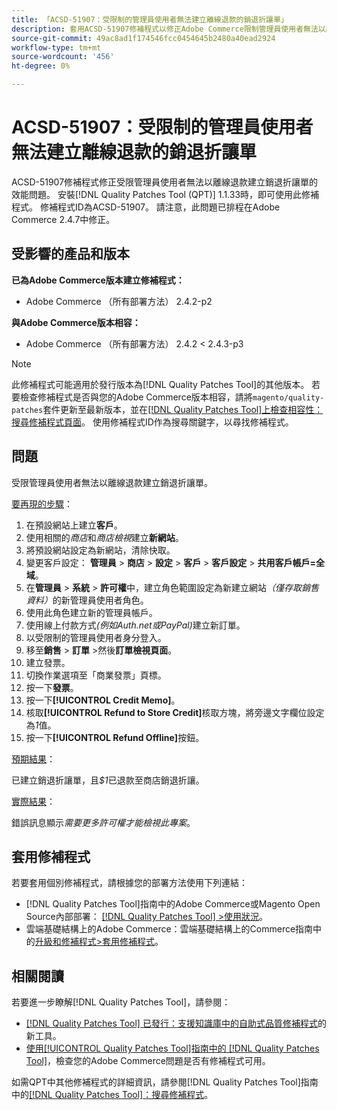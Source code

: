 ```yaml
---
title: 「ACSD-51907：受限制的管理員使用者無法建立離線退款的銷退折讓單」
description: 套用ACSD-51907修補程式以修正Adobe Commerce限制管理員使用者無法以離線退款建立銷退折讓單的問題。
source-git-commit: 49ac8ad1f174546fcc0454645b2480a40ead2924
workflow-type: tm+mt
source-wordcount: '456'
ht-degree: 0%

---
```


# ACSD-51907：受限制的管理員使用者無法建立離線退款的銷退折讓單

ACSD-51907修補程式修正受限管理員使用者無法以離線退款建立銷退折讓單的效能問題。 安裝[!DNL Quality Patches Tool (QPT)] 1.1.33時，即可使用此修補程式。 修補程式ID為ACSD-51907。 請注意，此問題已排程在Adobe Commerce 2.4.7中修正。

## 受影響的產品和版本

**已為Adobe Commerce版本建立修補程式：**

* Adobe Commerce （所有部署方法） 2.4.2-p2

**與Adobe Commerce版本相容：**

* Adobe Commerce （所有部署方法） 2.4.2 &lt; 2.4.3-p3

>[!NOTE]
>
>此修補程式可能適用於發行版本為[!DNL Quality Patches Tool]的其他版本。 若要檢查修補程式是否與您的Adobe Commerce版本相容，請將`magento/quality-patches`套件更新至最新版本，並在[[!DNL Quality Patches Tool]上檢查相容性：搜尋修補程式頁面](https://experienceleague.adobe.com/tools/commerce-quality-patches/index.html)。 使用修補程式ID作為搜尋關鍵字，以尋找修補程式。

## 問題

受限管理員使用者無法以離線退款建立銷退折讓單。

<u>要再現的步驟</u>：

1. 在預設網站上建立&#x200B;**客戶**。
1. 使用相關的&#x200B;*商店*&#x200B;和&#x200B;*商店檢視*&#x200B;建立&#x200B;**新網站**。
1. 將預設網站設定為新網站，清除快取。
1. 變更客戶設定： **管理員** > **商店** > **設定** > **客戶** > **客戶設定** > **共用客戶帳戶=全域**。
1. 在&#x200B;**管理員** > **系統** > **許可權**&#x200B;中，建立角色範圍設定為新建立網站&#x200B;*（僅存取銷售資料）*&#x200B;的新管理員使用者角色。
1. 使用此角色建立新的管理員帳戶。
1. 使用線上付款方式&#x200B;*(例如Auth.net或PayPal)*&#x200B;建立新訂單。
1. 以受限制的管理員使用者身分登入。
1. 移至&#x200B;**銷售** > **訂單** >然後&#x200B;**訂單檢視頁面**。
1. 建立發票。
1. 切換作業選項至「商業發票」頁標。
1. 按一下&#x200B;**發票**。
1. 按一下&#x200B;**[!UICONTROL Credit Memo]**。
1. 核取&#x200B;**[!UICONTROL Refund to Store Credit]**&#x200B;核取方塊，將旁邊文字欄位設定為&#x200B;*1*&#x200B;值。
1. 按一下&#x200B;**[!UICONTROL Refund Offline]**&#x200B;按鈕。

<u>預期結果</u>：

已建立銷退折讓單，且&#x200B;*$1*&#x200B;已退款至商店銷退折讓。

<u>實際結果</u>：

錯誤訊息顯示&#x200B;*需要更多許可權才能檢視此專案*。

## 套用修補程式

若要套用個別修補程式，請根據您的部署方法使用下列連結：

* [!DNL Quality Patches Tool]指南中的Adobe Commerce或Magento Open Source內部部署： [[!DNL Quality Patches Tool] >使用狀況](https://experienceleague.adobe.com/docs/commerce-operations/tools/quality-patches-tool/usage.html)。
* 雲端基礎結構上的Adobe Commerce：雲端基礎結構上的Commerce指南中的[升級和修補程式>套用修補程式](https://experienceleague.adobe.com/docs/commerce-cloud-service/user-guide/develop/upgrade/apply-patches.html)。

## 相關閱讀

若要進一步瞭解[!DNL Quality Patches Tool]，請參閱：

* [[!DNL Quality Patches Tool] 已發行：支援知識庫中的自助式品質修補程式](https://experienceleague.adobe.com/en/docs/commerce-knowledge-base/kb/announcements/commerce-announcements/magento-quality-patches-released-new-tool-to-self-serve-quality-patches)的新工具。
* [使用[!UICONTROL Quality Patches Tool]指南中的 [!DNL Quality Patches Tool]](/help/tools/quality-patches-tool/patches-available-in-qpt/check-patch-for-magento-issue-with-magento-quality-patches.md)，檢查您的Adobe Commerce問題是否有修補程式可用。


如需QPT中其他修補程式的詳細資訊，請參閱[!DNL Quality Patches Tool]指南中的[[!DNL Quality Patches Tool]：搜尋修補程式](https://experienceleague.adobe.com/tools/commerce-quality-patches/index.html)。

